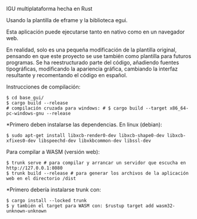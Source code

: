 IGU multiplataforma hecha en Rust

Usando la plantilla de eframe y la biblioteca egui.

Esta aplicación puede ejecutarse tanto en nativo como en un navegador web.

En realidad, solo es una pequeña modificación de la plantilla original, pensando en que este proyecto se use también como plantilla para futuros programas. Se ha reestructurado parte del código, añadiendo fuentes tipográficas, modificando la apariencia gráfica, cambiando la interfaz resultante y recomentando el código en español.

Instrucciones de compilación:

    $ cd base_gui/
    $ cargo build --release
    # compilación cruzada para windows: # $ cargo build --target x86_64-pc-windows-gnu --release
 
*Primero deben instalarse las dependencias. En linux (debian):
    
    $ sudo apt-get install libxcb-render0-dev libxcb-shape0-dev libxcb-xfixes0-dev libspeechd-dev libxkbcommon-dev libssl-dev 

Para compilar a WASM (versión web):

    $ trunk serve # para compilar y arrancar un servidor que escucha en http://127.0.0.1:8080
    $ trunk build --release # para generar los archivos de la aplicación web en el directorio /dist

*Primero debería instalarse trunk con:

    $ cargo install --locked trunk
    $ y también el target para WASM con: $rustup target add wasm32-unknown-unknown